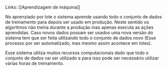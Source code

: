 ---
---

Links: [[Aprendizagem de máquina]]

No aprenziado por lote o sistema aprende usando todo o conjunto de dados de treinamento para depois ser usado em produção. Neste sentido os algoritmos não treina durante a produção mas apenas executa as ações aprendidas. Caso novos dados possam ser usados uma nova versão do sistema tem que ser feita utilizando todo o conjunto de dados  novo (Esse processo por ser automatizado, mas mesmo assim acontece em lotes).

Esse sistema utiliza muitos recursos computacionais dado que todo o conjunto de dados vai ser utilizado e para isso pode ser necessário utilizar várias horas de treinamento. 
